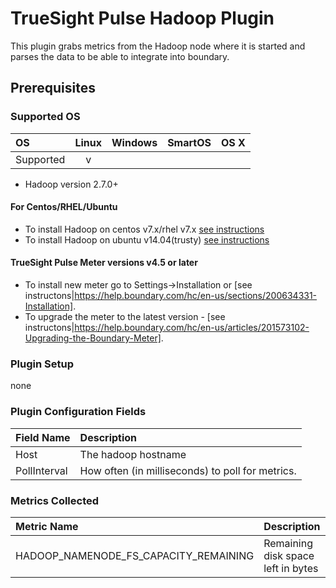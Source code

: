 # TrueSight Pulse Hadoop Plugin

This plugin grabs metrics from the Hadoop node where it is started and parses the data to be able to integrate into boundary. 

## Prerequisites

### Supported OS

|     OS    | Linux | Windows | SmartOS | OS X |
|:----------|:-----:|:-------:|:-------:|:----:|
| Supported |   v   |         |         |      |

- Hadoop version 2.7.0+

#### For Centos/RHEL/Ubuntu

- To install Hadoop on centos v7.x/rhel v7.x [see instructions](https://www.rdoproject.org/install/quickstart/)
- To install Hadoop on ubuntu v14.04(trusty) [see instructions](http://thepowerofdata.io/setting-up-a-apache-hadoop-2-7-single-node-on-ubuntu-14-04/)

#### TrueSight Pulse Meter versions v4.5 or later

- To install new meter go to Settings->Installation or [see instructons|https://help.boundary.com/hc/en-us/sections/200634331-Installation]. 
- To upgrade the meter to the latest version - [see instructons|https://help.boundary.com/hc/en-us/articles/201573102-Upgrading-the-Boundary-Meter].


### Plugin Setup

none

     
### Plugin Configuration Fields


|Field Name      |Description                                                             |
|:---------------|:-----------------------------------------------------------------------|
|Host            |The hadoop hostname                  |
|PollInterval    |How often (in milliseconds) to poll for metrics.                                       |

### Metrics Collected


|Metric Name                                    |Description                                                                |
|:-----------------------                       |:--------------------------------------------------------------------------|
|HADOOP_NAMENODE_FS_CAPACITY_REMAINING          |Remaining disk space left in bytes                                         |
